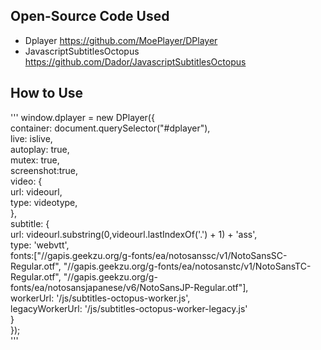## Open-Source Code Used
* Dplayer https://github.com/MoePlayer/DPlayer
* JavascriptSubtitlesOctopus https://github.com/Dador/JavascriptSubtitlesOctopus
## How to Use
'''
window.dplayer = new DPlayer({  
    container: document.querySelector("#dplayer"),  
    live: islive,  
    autoplay: true,  
    mutex: true,  
    screenshot:true,  
    video: {  
        url: videourl,  
        type: videotype,  
    },  
    subtitle: {  
        url: videourl.substring(0,videourl.lastIndexOf('.') + 1) + 'ass',  
        type: 'webvtt',  
        fonts:["//gapis.geekzu.org/g-fonts/ea/notosanssc/v1/NotoSansSC-Regular.otf", "//gapis.geekzu.org/g-fonts/ea/notosanstc/v1/NotoSansTC-Regular.otf", "//gapis.geekzu.org/g-fonts/ea/notosansjapanese/v6/NotoSansJP-Regular.otf"],  
        workerUrl: '/js/subtitles-octopus-worker.js',  
        legacyWorkerUrl: '/js/subtitles-octopus-worker-legacy.js'  
       }  
});  
'''
